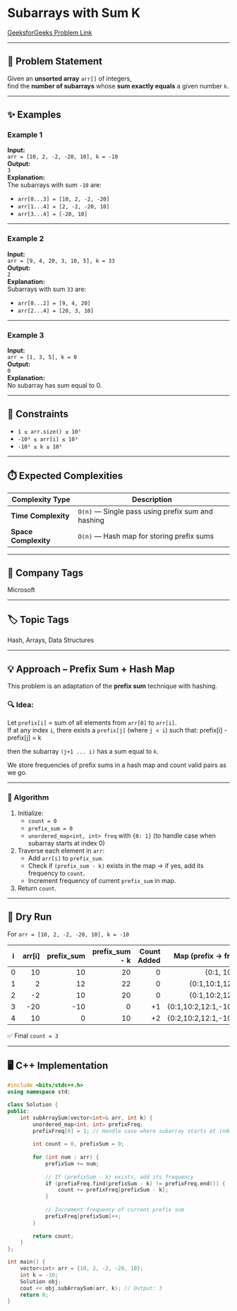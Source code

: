 # Subarrays with Sum K

[GeeksforGeeks Problem Link](https://www.geeksforgeeks.org/problems/subarrays-with-sum-k/1)

---

## 📌 Problem Statement
Given an **unsorted array** `arr[]` of integers,  
find the **number of subarrays** whose **sum exactly equals** a given number `k`.

---

## ✨ Examples

### Example 1
**Input:**  
`arr = [10, 2, -2, -20, 10], k = -10`  
**Output:**  
`3`  
**Explanation:**  
The subarrays with sum `-10` are:  
- `arr[0...3] = [10, 2, -2, -20]`  
- `arr[1...4] = [2, -2, -20, 10]`  
- `arr[3...4] = [-20, 10]`

---

### Example 2
**Input:**  
`arr = [9, 4, 20, 3, 10, 5], k = 33`  
**Output:**  
`2`  
**Explanation:**  
Subarrays with sum `33` are:  
- `arr[0...2] = [9, 4, 20]`  
- `arr[2...4] = [20, 3, 10]`

---

### Example 3
**Input:**  
`arr = [1, 3, 5], k = 0`  
**Output:**  
`0`  
**Explanation:**  
No subarray has sum equal to 0.

---

## 🎯 Constraints
- `1 ≤ arr.size() ≤ 10⁵`  
- `-10³ ≤ arr[i] ≤ 10³`  
- `-10⁵ ≤ k ≤ 10⁵`

---

## ⏱️ Expected Complexities
| Complexity Type | Description |
|-----------------|-------------|
| **Time Complexity** | `O(n)` — Single pass using prefix sum and hashing |
| **Space Complexity** | `O(n)` — Hash map for storing prefix sums |

---

## 🏢 Company Tags
Microsoft

---

## 🏷️ Topic Tags
Hash, Arrays, Data Structures

---

## 💡 Approach – Prefix Sum + Hash Map

This problem is an adaptation of the **prefix sum** technique with hashing.

### 🔍 Idea:
Let `prefix[i]` = sum of all elements from `arr[0]` to `arr[i]`.  
If at any index `i`, there exists a `prefix[j]` (where `j < i`) such that:
prefix[i] - prefix[j] = k

then the subarray `(j+1 ... i)` has a sum equal to `k`.

We store frequencies of prefix sums in a hash map and count valid pairs as we go.

---

### 🧠 Algorithm
1. Initialize:
   - `count = 0`
   - `prefix_sum = 0`
   - `unordered_map<int, int> freq` with `{0: 1}` (to handle case when subarray starts at index 0)
2. Traverse each element in `arr`:
   - Add `arr[i]` to `prefix_sum`.
   - Check if `(prefix_sum - k)` exists in the map → if yes, add its frequency to `count`.
   - Increment frequency of current `prefix_sum` in map.
3. Return `count`.

---

## 🧩 Dry Run

For `arr = [10, 2, -2, -20, 10], k = -10`

| i | arr[i] | prefix_sum | prefix_sum - k | Count Added | Map (prefix → freq) |
|---|--------:|------------:|---------------:|-------------:|--------------------:|
| 0 | 10      | 10          | 20             | 0            | {0:1, 10:1}         |
| 1 | 2       | 12          | 22             | 0            | {0:1,10:1,12:1}     |
| 2 | -2      | 10          | 20             | 0            | {0:1,10:2,12:1}     |
| 3 | -20     | -10         | 0              | +1           | {0:1,10:2,12:1,-10:1}|
| 4 | 10      | 0           | 10             | +2           | {0:2,10:2,12:1,-10:1}|

✅ Final `count = 3`

---

## 🖥️ C++ Implementation

```cpp
#include <bits/stdc++.h>
using namespace std;

class Solution {
public:
    int subArraySum(vector<int>& arr, int k) {
        unordered_map<int, int> prefixFreq;
        prefixFreq[0] = 1; // Handle case where subarray starts at index 0
        
        int count = 0, prefixSum = 0;
        
        for (int num : arr) {
            prefixSum += num;
            
            // If (prefixSum - k) exists, add its frequency
            if (prefixFreq.find(prefixSum - k) != prefixFreq.end()) {
                count += prefixFreq[prefixSum - k];
            }
            
            // Increment frequency of current prefix sum
            prefixFreq[prefixSum]++;
        }
        
        return count;
    }
};

int main() {
    vector<int> arr = {10, 2, -2, -20, 10};
    int k = -10;
    Solution obj;
    cout << obj.subArraySum(arr, k); // Output: 3
    return 0;
}
